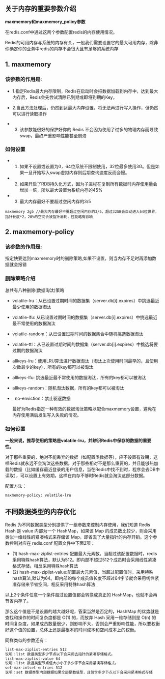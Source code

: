 

关于内存的重要参数介绍
------

**maxmemory和maxmemory_policy参数**



在redis.conf中通过这两个参数配置redis的内存使用情况。

Redis的可用内存与系统的内存有关，一般我们需要设置它的最大可用内存，除非你确定你的业务中redis的内存不会很大且有足够的系统内存

## 1. maxmemory


### 该参数的作用是:


* 1.指定Redis最大内存限制，Redis在启动时会把数据加载到内存中，达到最大内存后，Redis会先尝试清除已到期或即将到期的Key，

* 2.当此方法处理后，仍然到达最大内存设置，将无法再进行写入操作，但仍然可以进行读取操作

* 3. 该参数能很好的保护好你的 Redis 不会因为使用了过多的物理内存而导致 swap，最终严重影响性能甚至崩溃

### 如何设置

* 1. 如果不设置或设置为0，64位系统不限制使用，32位最多使用3G。但是如果一旦开始写入swap虚拟内存则后期查询速度反而会慢。
* 2. 如果开启了RDB持久化方式，因为子进程在复制所有数据时内存使用量会增加一倍，所以最大设置为系统内存的45%
* 3. 最大内存最好不要超过空闲内存的3/5

```
maxmemory 2gb //最大内存最好不要超过空闲内存的3/5，超过32GB会自动进入64位世界，指针长度*2，20%的空间会被指针消耗，性能略有影响
```

## 2. maxmemory-policy


### 该参数的作用是:

指定快要达到maxmemory时的删除策略,如果不设置，则当内存不足时再添加数据就会报错

### 删除策略介绍

总共有八种删除(数据淘汰)策略

*   volatile-lru：从已设置过期时间的数据集（server.db[i].expires）中挑选最近最少使用的数据淘汰
*   volatile-lfu: 从已设置过期时间的数据集（server.db[i].expires）中挑选最近最不常使用的数据淘汰
*   volatile-random：从已设置过期时间的数据集合中随机挑选数据淘汰
*   volatile-ttl：从已设置过期时间的数据集（server.db[i].expires）中挑选将要过期的数据淘汰
*   allkeys-lru：使用LRU算法进行数据淘汰（淘汰上次使用时间最早的，且使用次数最少的key），所有的key都可以被淘汰
*   allkeys-lfu: 挑选最近最不常使用的数据淘汰，所有的key都可以被淘汰
*   allkeys-random：随机淘汰数据，所有的key都可以被淘汰
*   no-enviction：禁止驱逐数据


    最好为Redis指定一种有效的数据淘汰策略以配合maxmemory设置，避免在内存使用满后发生写入失败的情况。

### 如何设置

   **一般来说，推荐使用的策略是volatile-lru，并辨识Redis中保存的数据的重要性。** 
   
   对于那些重要的，绝对不能丢弃的数据（如配置类数据等），应不设置有效期，这样Redis就永远不会淘汰这些数据。对于那些相对不是那么重要的，并且能够热加载的数据（比如缓存最近登录的用户信息，当在Redis中找不到时，程序会去DB中读取），可以设置上有效期，这样在内存不够时Redis就会淘汰这部分数据。

   配置方法：

```xml
maxmemory-policy: volatile-lru
```

不同数据类型的内存优化
------

Redis 为不同数据类型分别提供了一组参数来控制内存使用，我们知道 Redis Hash 是 value 内部为一个 HashMap，如果该 Map 的成员数比较少，则会采用类似一维线性的紧凑格式来存储该 Map，即省去了大量指针的内存开销。这个参数控制对应在 redis.conf 配置文件中下面2项：

 * (1) hash-max-ziplist-entries:配置最大元素数，当超过该配置数据时，redis采用特殊hash算法，默认为512。即内部不超过512个成员时会采用线性紧凑格式存储，相反采用特殊hash算法
 * (2) hash-max-ziplist-value:配置最大元素值，当超过配置值时，采用特殊hash算法,默认为64。即内部的每个成员值长度不超过64字节就会采用线性紧凑存储来节省空间，相反采用特殊hash算法
 
以上2个条件任意一个条件超过设置值都会转换成真正的 HashMap，也就不会再节省内存了。

那么这个值是不是设置的越大越好呢，答案当然是否定的，HashMap 的优势就是查找和操作的时间复杂度都是 O(1) 的，而放弃 Hash 采用一维存储则是 O(n) 的时间复杂度，如果成员数量很少，则影响不大，否则会严重影响性能，所以要权衡好这个值的设置，总体上还是最根本的时间成本和空间成本上的权衡。

同样类似的参数还有：
```xml
list-max-ziplist-entries 512
说明：list 数据类型多少节点以下会采用去指针的紧凑存储格式。
list-max-ziplist-value 64
说明：list 数据类型节点值大小小于多少字节会采用紧凑存储格式。
set-max-intset-entries 512
说明：set 数据类型内部数据如果全部是数值型，且包含多少节点以下会采用紧凑格式存储
```

